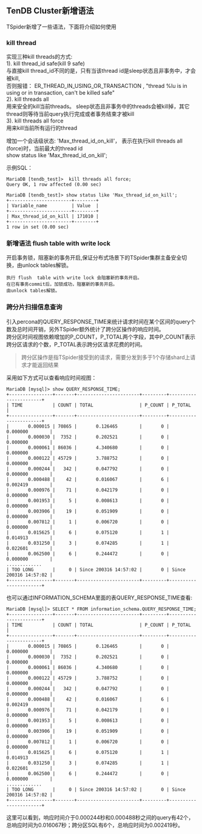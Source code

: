 ## TenDB Cluster新增语法

TSpider新增了一些语法，下面将介绍如何使用

### kill thread

实现三种kill threads的方式:  
1). kill thread_id safe(kill 9 safe)  
与直接kill thread_id不同的是，只有当该thread id是sleep状态且非事务中，才会被kill,  
否则报错： ER_THREAD_IN_USING_OR_TRANSACTION , "thread %lu is in using or in transaction, can't be killed safe"  
2). kill threads all  
用来安全的kill当前threads。 sleep状态且非事务中的threads会被kill掉，其它thread则等待当前query执行完成或者事务结束才被kill  
3). kill threads all force  
用来kill当前所有运行的thread  

增加一个会话级状态: 'Max_thread_id_on_kill'， 表示在执行kill threads all (force)时，当前最大的thread id  
show status like 'Max_thread_id_on_kill';


示例SQL：
```
MariaDB [tendb_test]>  kill threads all force;
Query OK, 1 row affected (0.00 sec)

MariaDB [tendb_test]> show status like 'Max_thread_id_on_kill';
+-----------------------+--------+
| Variable_name         | Value  |
+-----------------------+--------+
| Max_thread_id_on_kill | 171010 |
+-----------------------+--------+
1 row in set (0.00 sec)
```

### 新增语法 flush  table with write lock
<a id="write_lock"></a>
开启事务锁，阻塞新的事务开启,保证分布式场景下的TSpider集群主备安全切换，由unlock tables解锁。

```
执行 flush  table with write lock 会阻塞新的事务开启。
在已有事务commit后，加锁成功，阻塞新的事务开启。
由unlock tables解锁。
```

### 跨分片扫描信息查询
引入percona的QUERY_RESPONSE_TIME来统计请求时间在某个区间的query个数及总时间开销，另外TSpider额外统计了跨分区操作的响应时间。   
跨分区时间视图依赖增加的P_COUNT，P_TOTAL两个字段，其中P_COUNT表示跨分区请求的个数，P_TOTAL表示跨分区请求花费的时间。   
> 跨分区操作是指TSpider接受到的请求，需要分发到多于1个存储shard上请求才能返回结果      

采用如下方式可以查看响应时间视图：
```
MariaDB [mysql]> show QUERY_RESPONSE_TIME;
+----------------+-------+-----------------------+---------+-----------------------+
| TIME           | COUNT | TOTAL                 | P_COUNT | P_TOTAL               |
+----------------+-------+-----------------------+---------+-----------------------+
|       0.000015 | 70865 |       0.126465        |       0 |       0.000000        |
|       0.000030 |  7352 |       0.202521        |       0 |       0.000000        |
|       0.000061 | 86036 |       4.340680        |       0 |       0.000000        |
|       0.000122 | 45729 |       3.788752        |       0 |       0.000000        |
|       0.000244 |   342 |       0.047792        |       0 |       0.000000        |
|       0.000488 |    42 |       0.016067        |       6 |       0.002419        |
|       0.000976 |    71 |       0.042179        |       0 |       0.000000        |
|       0.001953 |     5 |       0.008613        |       0 |       0.000000        |
|       0.003906 |    19 |       0.051909        |       0 |       0.000000        |
|       0.007812 |     1 |       0.006720        |       0 |       0.000000        |
|       0.015625 |     6 |       0.075120        |       1 |       0.014913        |
|       0.031250 |     3 |       0.074285        |       1 |       0.022601        |
|       0.062500 |     6 |       0.244472        |       0 |       0.000000        |
.............
| TOO LONG       |     0 | Since 200316 14:57:02 |       0 | Since 200316 14:57:02 |
+----------------+-------+-----------------------+---------+-----------------------+
```
也可以通过INFORMATION_SCHEMA里面的表QUERY_RESPONSE_TIME查看:
```
MariaDB [mysql]> SELECT * FROM information_schema.QUERY_RESPONSE_TIME;
+----------------+-------+-----------------------+---------+-----------------------+
| TIME           | COUNT | TOTAL                 | P_COUNT | P_TOTAL               |
+----------------+-------+-----------------------+---------+-----------------------+
|       0.000015 | 70865 |       0.126465        |       0 |       0.000000        |
|       0.000030 |  7352 |       0.202521        |       0 |       0.000000        |
|       0.000061 | 86036 |       4.340680        |       0 |       0.000000        |
|       0.000122 | 45729 |       3.788752        |       0 |       0.000000        |
|       0.000244 |   342 |       0.047792        |       0 |       0.000000        |
|       0.000488 |    42 |       0.016067        |       6 |       0.002419        |
|       0.000976 |    71 |       0.042179        |       0 |       0.000000        |
|       0.001953 |     5 |       0.008613        |       0 |       0.000000        |
|       0.003906 |    19 |       0.051909        |       0 |       0.000000        |
|       0.007812 |     1 |       0.006720        |       0 |       0.000000        |
|       0.015625 |     6 |       0.075120        |       1 |       0.014913        |
|       0.031250 |     3 |       0.074285        |       1 |       0.022601        |
|       0.062500 |     6 |       0.244472        |       0 |       0.000000        |
.............
| TOO LONG       |     0 | Since 200316 14:57:02 |       0 | Since 200316 14:57:02 |
+----------------+-------+-----------------------+---------+-----------------------+
```
这里可以看到，响应时间介于0.000244秒和0.000488秒之间的query有42个，总响应时间为0.016067秒；跨分区SQL有6个，总响应时间为0.002419秒。